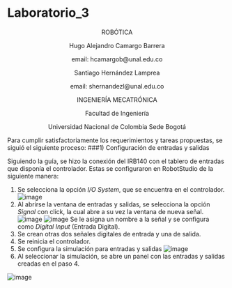 # Laboratorio_3
<p align="center">
ROBÓTICA

<p align="center">
Hugo Alejandro Camargo Barrera
<p align="center">
email: hcamargob@unal.edu.co

<p align="center">
Santiago Hernández Lamprea
<p align="center">
email: shernandezl@unal.edu.co


<p align="center">
INGENIERÍA MECATRÓNICA
<p align="center">
Facultad de Ingeniería
<p align="center">
Universidad Nacional de Colombia Sede Bogotá

Para cumplir satisfactoriamente los requerimientos y tareas propuestas, se siguió el siguiente proceso:
###1) Configuración de entradas y salidas

Siguiendo la guía, se hizo la conexión del IRB140 con el tablero de entradas que disponía el controlador. Estas se configuraron en RobotStudio de la siguiente manera:
1. Se selecciona la opción _I/O System_, que se encuentra en el controlador.
![image](https://user-images.githubusercontent.com/112737454/194687410-c56312bc-cce9-43ae-b486-540575efbc1b.png)
2. Al abrirse la ventana de entradas y salidas, se selecciona la opción _Signal_ con click, la cual abre a su vez la ventana de nueva señal. 
![image](https://user-images.githubusercontent.com/112737454/194687520-c51352df-a9fb-4157-81e1-c060891d310d.png)
![image](https://user-images.githubusercontent.com/112737454/194687526-2dbad04d-8635-4ff6-9e85-0ae5a2bedbd5.png)
Se le asigna un nombre a la señal y se configura como _Digital Input_ (Entrada Digital).
3. Se crean otras dos señales digitales de entrada y una de salida.
4. Se reinicia el controlador.
5. Se configura la simulación para entradas y salidas
![image](https://user-images.githubusercontent.com/112737454/194687733-a033029e-1d01-44d5-a252-872217ca87a1.png)
6. Al seleccionar la simulación, se abre un panel con las entradas y salidas creadas en el paso 4.

![image](https://user-images.githubusercontent.com/112737454/194687016-597f4887-6073-445d-a736-a2945d1b462b.png)

